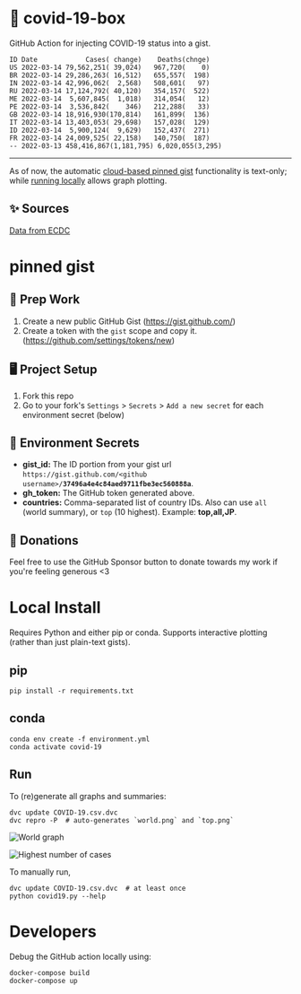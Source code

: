 # 🏥 covid-19-box

GitHub Action for injecting COVID-19 status into a gist.

```
ID Date            Cases( change)    Deaths(chnge)
US 2022-03-14 79,562,251( 39,024)   967,720(    0)
BR 2022-03-14 29,286,263( 16,512)   655,557(  198)
IN 2022-03-14 42,996,062(  2,568)   508,601(   97)
RU 2022-03-14 17,124,792( 40,120)   354,157(  522)
ME 2022-03-14  5,607,845(  1,018)   314,054(   12)
PE 2022-03-14  3,536,842(    346)   212,288(   33)
GB 2022-03-14 18,916,930(170,814)   161,899(  136)
IT 2022-03-14 13,403,053( 29,698)   157,028(  129)
ID 2022-03-14  5,900,124(  9,629)   152,437(  271)
FR 2022-03-14 24,009,525( 22,158)   140,750(  187)
-- 2022-03-13 458,416,867(1,181,795) 6,020,055(3,295)
```

---

As of now, the automatic [cloud-based pinned gist](#pinned-gist) functionality is text-only;
while [running locally](#local-install) allows graph plotting.

## ✨ Sources

[Data from ECDC](https://www.ecdc.europa.eu/en/publications-data/download-todays-data-geographic-distribution-covid-19-cases-worldwide)

# pinned gist

## 🎒 Prep Work
1. Create a new public GitHub Gist (https://gist.github.com/)
1. Create a token with the `gist` scope and copy it. (https://github.com/settings/tokens/new)

## 🖥 Project Setup
1. Fork this repo
1. Go to your fork's `Settings` > `Secrets` > `Add a new secret` for each environment secret (below)

## 🤫 Environment Secrets
- **gist_id:** The ID portion from your gist url `https://gist.github.com/<github username>/`**`37496a4e4c84aed9711fbe3ec560888a`**.
- **gh_token:** The GitHub token generated above.
- **countries:** Comma-separated list of country IDs. Also can use `all` (world summary), or `top` (10 highest). Example: **top,all,JP**.

## 💸 Donations

Feel free to use the GitHub Sponsor button to donate towards my work if you're feeling generous <3

# Local Install

Requires Python and either pip or conda. Supports interactive plotting (rather than just plain-text gists).

## pip

```
pip install -r requirements.txt
```

## conda

```
conda env create -f environment.yml
conda activate covid-19
```

## Run

To (re)generate all graphs and summaries:

```
dvc update COVID-19.csv.dvc
dvc repro -P  # auto-generates `world.png` and `top.png`
```

![World graph](world.png)

![Highest number of cases](top.png)

To manually run,

```
dvc update COVID-19.csv.dvc  # at least once
python covid19.py --help
```

# Developers

Debug the GitHub action locally using:

```
docker-compose build
docker-compose up
```
